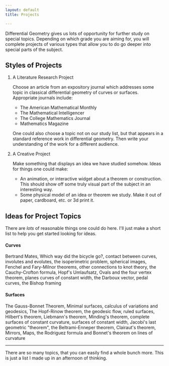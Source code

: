 ```yaml
---
layout: default
title: Projects

---
```


Differential Geometry gives us lots of opportunity for further study on special
topics. Depending on which grade you are aiming for, you will complete projects
of various types that allow you to do go deeper into special parts of the subject.

## Styles of Projects

1. A Literature Research Project

   Choose an article from an expository journal which addresses some topic in
   classical differential geometry of curves or surfaces. Appropriate
   journals include:
     * The American Mathematical Monthly
     * The Mathematical Intelligencer
     * The College Mathematics Journal
     * Mathematics Magazine

   One could also choose a topic not on our study list, but that appears in a
   standard reference work in differential geometry.
   Then write your understanding of the work for a different audience.

2. A Creative Project

   Make something that displays an idea we have studied somehow. Ideas for
   things one could make:

     * An animation, or interactive widget about a theorem or construction.
       This should show off some truly visual part of the subject in an
       interesting way.
     * Some physical model of an idea or theorem we study. Make it out of
       paper, cardboard, etc. or 3d print it.

## Ideas for Project Topics

There are _lots_ of reasonable things one could do here. I'll just make a short list to help you get started looking for ideas.

#### Curves

Bertrand Mates, Which way did the bicycle go?, contact between curves, involutes and evolutes, the isoperimetric problem, spherical images, Fenchel and Fary-Milnor theorems, other connections to knot theory, the Cauchy-Crofton formula, Hopf's Umlaufsatz, Ovals and the four vertex theorem, planes curves of constant width, the Darboux vector, pedal curves,
the Bishop framing

#### Surfaces

The Gauss-Bonnet Theorem, Minimal surfaces, calculus of variations and geodesics, The Hopf-Rinow theorem, the geodesic flow, ruled surfaces, Hilbert's theorem, Liebmann's theorem, Minding's theorem, complete surfaces of constant curvature, surfaces of constant width, Jacobi's last geometric "theorem", the Beltrami-Enneper theorem, Clairaut's theorem, Mirrors, Maps, the Rodriguez formula and Bonnet's theorem on lines of curvature


---

There are so many topics, that you can easily find a whole bunch more. This is just a list I made up in an afternoon of thinking.



























